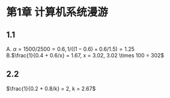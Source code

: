# 第1章 计算机系统漫游

## 1.1
A. $\alpha = 1500/2500 = 0.6, 1/((1-0.6) + 0.6 /1.5) = 1.25$  
B.$\frac{1}{0.4 + 0.6/x} = 1.67, x = 3.02, 3.02 \times 100 = 302$

## 2.2
$\frac{1}{0.2 + 0.8/k} = 2, k = 2.67$